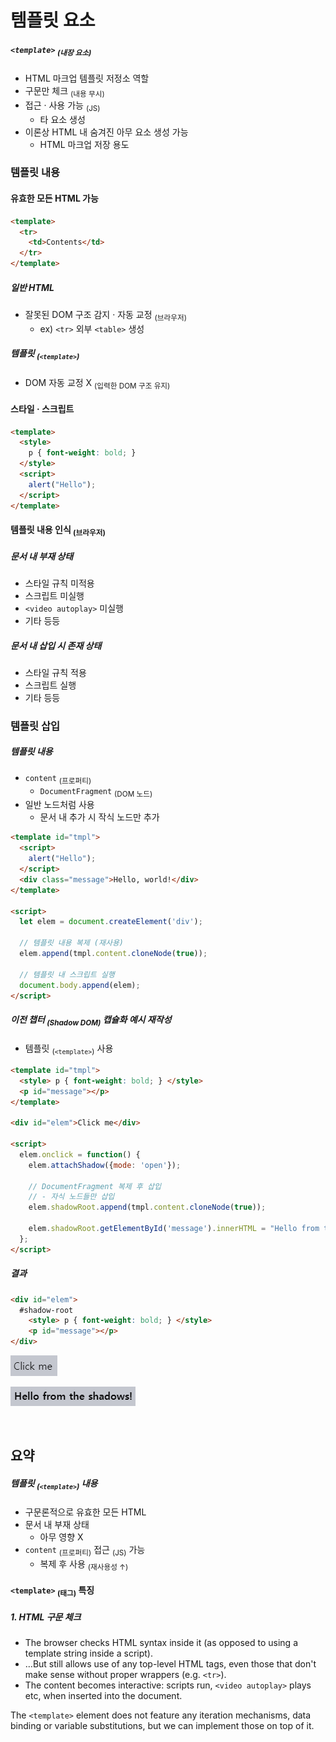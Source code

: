 템플릿 요소
=========

##### `<template>` <sub>(내장 요소)</sub>
- HTML 마크업 템플릿 저정소 역할
- 구문만 체크 <sub>(내용 무시)</sub>
- 접근 · 사용 가능 <sub>(JS)</sub>
  - 타 요소 생성
- 이론상 HTML 내 숨겨진 아무 요소 생성 가능
  - HTML 마크업 저장 용도

### 템플릿 내용

#### 유효한 모든 HTML 가능
```html
<template>
  <tr>
    <td>Contents</td>
  </tr>
</template>
```

##### 일반 HTML
- 잘못된 DOM 구조 감지 · 자동 교정 <sub>(브라우저)</sub>
  - ex\) `<tr>` 외부 `<table>` 생성

##### 템플릿 <sub>(`<template>`)</sub>
- DOM 자동 교정 X <sub>(입력한 DOM 구조 유지)</sub>

#### 스타일 · 스크립트

```html
<template>
  <style>
    p { font-weight: bold; }
  </style>
  <script>
    alert("Hello");
  </script>
</template>
```

#### 템플릿 내용 인식 <sub>(브라우저)</sub>

##### 문서 내 부재 상태
- 스타일 규칙 미적용
- 스크립트 미실행
- `<video autoplay>` 미실행
- 기타 등등

##### 문서 내 삽입 시 존재 상태
- 스타일 규칙 적용
- 스크립트 실행
- 기타 등등

### 템플릿 삽입

##### 템플릿 내용
- `content` <sub>(프로퍼티)</sub>
  - `DocumentFragment` <sub>(DOM 노드)</sub>
- 일반 노드처럼 사용
  - 문서 내 추가 시 작식 노드만 추가
```html
<template id="tmpl">
  <script>
    alert("Hello");
  </script>
  <div class="message">Hello, world!</div>
</template>

<script>
  let elem = document.createElement('div');

  // 템플릿 내용 복제 (재사용)
  elem.append(tmpl.content.cloneNode(true));

  // 템플릿 내 스크립트 실행
  document.body.append(elem);
</script>
```

##### 이전 챕터 <sub>(Shadow DOM)</sub> 캡슐화 예시 재작성
- 템플릿 <sub>(`<template>`)</sub> 사용
```html
<template id="tmpl">
  <style> p { font-weight: bold; } </style>
  <p id="message"></p>
</template>

<div id="elem">Click me</div>

<script>
  elem.onclick = function() {
    elem.attachShadow({mode: 'open'});

    // DocumentFragment 복제 후 삽입
    // - 자식 노드들만 삽입
    elem.shadowRoot.append(tmpl.content.cloneNode(true));

    elem.shadowRoot.getElementById('message').innerHTML = "Hello from the shadows!";
  };
</script>
```

##### 결과
```html
<div id="elem">
  #shadow-root
    <style> p { font-weight: bold; } </style>
    <p id="message"></p>
</div>
```

![inserting-template-1](../../images/03/06/04/inserting-template-1.png)

![inserting-template-2](../../images/03/06/04/inserting-template-2.png)

<br />

## 요약

##### 템플릿 <sub>(`<template>`)</sub> 내용
- 구문론적으로 유효한 모든 HTML
- 문서 내 부재 상태
  - 아무 영향 X
- `content` <sub>(프로퍼티)</sub> 접근 <sub>(JS)</sub> 가능
  - 복제 후 사용 <sub>(재사용성 ↑)</sub>

#### `<template>` <sub>(태그)</sub> 특징

##### 1. HTML 구문 체크
- The browser checks HTML syntax inside it (as opposed to using a template string inside a script).
- …But still allows use of any top-level HTML tags, even those that don't make sense without proper wrappers (e.g. `<tr>`).
- The content becomes interactive: scripts run, `<video autoplay>` plays etc, when inserted into the document.

The `<template>` element does not feature any iteration mechanisms, data binding or variable substitutions, but we can implement those on top of it.

